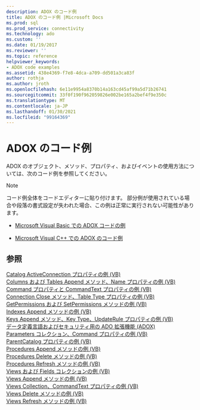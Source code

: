 ```yaml
---
description: ADOX のコード例
title: ADOX のコード例 |Microsoft Docs
ms.prod: sql
ms.prod_service: connectivity
ms.technology: ado
ms.custom: ''
ms.date: 01/19/2017
ms.reviewer: ''
ms.topic: reference
helpviewer_keywords:
- ADOX code examples
ms.assetid: 438e4369-f7e8-4dca-a709-dd501a3ca83f
author: rothja
ms.author: jroth
ms.openlocfilehash: 6e11e9954a8370b14a163cd45af99a5d71b26741
ms.sourcegitcommit: 33f0f190f962059826e002be165a2bef4f9e350c
ms.translationtype: MT
ms.contentlocale: ja-JP
ms.lasthandoff: 01/30/2021
ms.locfileid: "99164369"
---
```

# <a name="adox-code-examples"></a>ADOX のコード例
ADOX のオブジェクト、メソッド、プロパティ、およびイベントの使用方法については、次のコード例を参照してください。  
  
> [!NOTE]
>  コード例全体をコードエディターに貼り付けます。 部分例が使用されている場合や段落の書式設定が失われた場合、この例は正常に実行されない可能性があります。  
  
-   [Microsoft Visual Basic での ADOX コードの例](./adox-code-examples-in-microsoft-visual-basic.md)  
  
-   [Microsoft Visual C++ での ADOX のコード例](./adox-code-examples-in-microsoft-visual-c.md)  
  
## <a name="see-also"></a>参照  
 [Catalog ActiveConnection プロパティの例 (VB)](./catalog-activeconnection-property-example-vb.md)   
 [Columns および Tables Append メソッド、Name プロパティの例 (VB)](./columns-and-tables-append-methods-name-property-example-vb.md)   
 [Command プロパティと CommandText プロパティの例 (VB)](./command-and-commandtext-properties-example-vb.md)   
 [Connection Close メソッド、Table Type プロパティの例 (VB)](./connection-close-method-table-type-property-example-vb.md)   
 [GetPermissions および SetPermissions メソッドの例 (VB)](./getpermissions-and-setpermissions-methods-example-vb.md)   
 [Indexes Append メソッドの例 (VB)](./indexes-append-method-example-vb.md)   
 [Keys Append メソッド、Key Type、UpdateRule プロパティの例 (VB)](./keys-append-method-key-type-relatedcolumn-relatedtable-example-vb.md)   
 [データ定義言語およびセキュリティ用の ADO 拡張機能 (ADOX)](../../guide/extensions/ado-extensions-for-data-definition-language-and-security-adox.md)   
 [Parameters コレクション、Command プロパティの例 (VB)](./parameters-collection-command-property-example-vb.md)   
 [ParentCatalog プロパティの例 (VB)](./parentcatalog-property-example-vb.md)   
 [Procedures Append メソッドの例 (VB)](./procedures-append-method-example-vb.md)   
 [Procedures Delete メソッドの例 (VB)](./procedures-delete-method-example-vb.md)   
 [Procedures Refresh メソッドの例 (VB)](./procedures-refresh-method-example-vb.md)   
 [Views および Fields コレクションの例 (VB)](./views-and-fields-collections-example-vb.md)   
 [Views Append メソッドの例 (VB)](./views-append-method-example-vb.md)   
 [Views Collection、CommandText プロパティの例 (VB)](./views-collection-commandtext-property-example-vb.md)   
 [Views Delete メソッドの例 (VB)](./views-delete-method-example-vb.md)   
 [Views Refresh メソッドの例 (VB)](./views-refresh-method-example-vb.md)